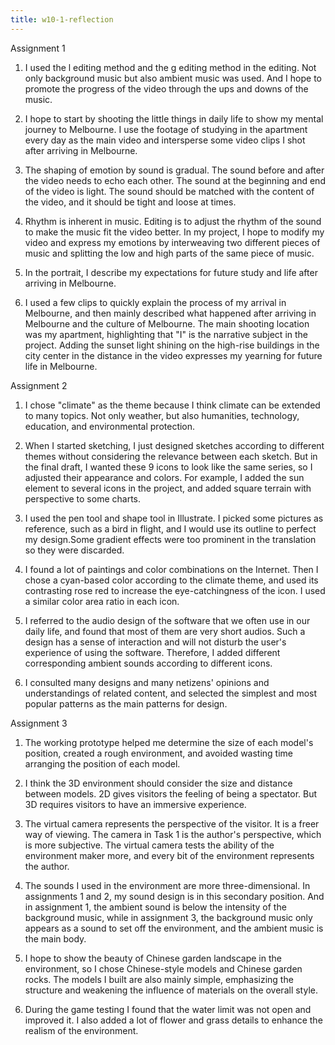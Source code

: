 ```yaml
---
title: w10-1-reflection
---
```

Assignment 1
1. I used the l editing method and the g editing method in the editing. Not only background music but also ambient music was used. And I hope to promote the progress of the video through the ups and downs of the music.

2. I hope to start by shooting the little things in daily life to show my mental journey to Melbourne. I use the footage of studying in the apartment every day as the main video and intersperse some video clips I shot after arriving in Melbourne.

3. The shaping of emotion by sound is gradual. The sound before and after the video needs to echo each other. The sound at the beginning and end of the video is light. The sound should be matched with the content of the video, and it should be tight and loose at times.

4. Rhythm is inherent in music. Editing is to adjust the rhythm of the sound to make the music fit the video better. In my project, I hope to modify my video and express my emotions by interweaving two different pieces of music and splitting the low and high parts of the same piece of music.

5. In the portrait, I describe my expectations for future study and life after arriving in Melbourne.

6. I used a few clips to quickly explain the process of my arrival in Melbourne, and then mainly described what happened after arriving in Melbourne and the culture of Melbourne. The main shooting location was my apartment, highlighting that "I" is the narrative subject in the project. Adding the sunset light shining on the high-rise buildings in the city center in the distance in the video expresses my yearning for future life in Melbourne.

Assignment 2
1. I chose "climate" as the theme because I think climate can be extended to many topics. Not only weather, but also humanities, technology, education, and environmental protection.

2. When I started sketching, I just designed sketches according to different themes without considering the relevance between each sketch. But in the final draft, I wanted these 9 icons to look like the same series, so I adjusted their appearance and colors. For example, I added the sun element to several icons in the project, and added square terrain with perspective to some charts.

3. I used the pen tool and shape tool in Illustrate. I picked some pictures as reference, such as a bird in flight, and I would use its outline to perfect my design.Some gradient effects were too prominent in the translation so they were discarded.

4. I found a lot of paintings and color combinations on the Internet. Then I chose a cyan-based color according to the climate theme, and used its contrasting rose red to increase the eye-catchingness of the icon. I used a similar color area ratio in each icon.

5. I referred to the audio design of the software that we often use in our daily life, and found that most of them are very short audios. Such a design has a sense of interaction and will not disturb the user's experience of using the software. Therefore, I added different corresponding ambient sounds according to different icons.

6. I consulted many designs and many netizens' opinions and understandings of related content, and selected the simplest and most popular patterns as the main patterns for design.

Assignment 3
1. The working prototype helped me determine the size of each model's position, created a rough environment, and avoided wasting time arranging the position of each model.

2. I think the 3D environment should consider the size and distance between models. 2D gives visitors the feeling of being a spectator. But 3D requires visitors to have an immersive experience. 

3. The virtual camera represents the perspective of the visitor. It is a freer way of viewing. The camera in Task 1 is the author's perspective, which is more subjective. The virtual camera tests the ability of the environment maker more, and every bit of the environment represents the author.

4. The sounds I used in the environment are more three-dimensional. In assignments 1 and 2, my sound design is in this secondary position. And in assignment 1, the ambient sound is below the intensity of the background music, while in assignment 3, the background music only appears as a sound to set off the environment, and the ambient music is the main body.

5. I hope to show the beauty of Chinese garden landscape in the environment, so I chose Chinese-style models and Chinese garden rocks. The models I built are also mainly simple, emphasizing the structure and weakening the influence of materials on the overall style.

6. During the game testing I found that the water limit was not open and improved it. I also added a lot of flower and grass details to enhance the realism of the environment.
